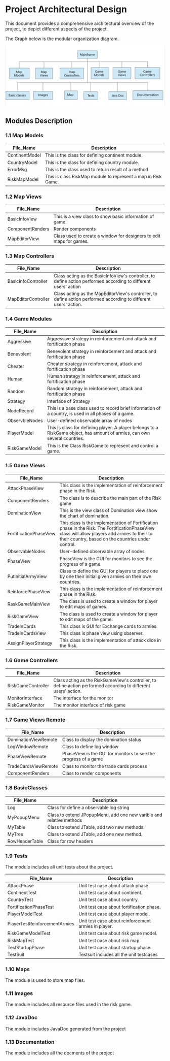 # Project Architectural Design

This document provides a comprehensive architectural overview of the project, to depict different aspects of the project.

The Graph below is the modular organization diagram.

![Project Architecture Design](images/architecturedesign.jpeg)

## Modules Description

### 1.1 Map Models

File_Name  | Description
------------- | -------------
ContinentModel  | This is the class for defining continent module.
CountryModel  | This is the class for defining country module.
ErrorMsg  | This is the class used to return result of a method
RiskMapModel  | This is class RiskMap module to represent a map in Risk Game.

### 1.2 Map Views

File_Name  | Description
------------- | -------------
BasicInfoView  | This is a view class to show basic information of game.
ComponentRenders  | Render components
MapEditorView  | Class used to create a window for designers to edit maps for games.

### 1.3 Map Controllers

File_Name  | Description
------------- | -------------
BasicInfoController  | Class acting as the BasicInfoView's controller, to define action performed according to different users' action
MapEditorController  | Class acting as the MapEditorView's controller, to define action performed according to different users' action.

### 1.4 Game Modules

File_Name  | Description
------------- | -------------
Aggressive | Aggressive strategy  in reinforcement and attack and fortification phase
Benevolent | Benevolent strategy in reinforcement and attack and fortification phase
Cheater | Cheater strategy in reinforcement, attack and fortification phase
Human | Human strategy in reinforcement, attack and fortification phase
Random | Random strategy in reinforcement, attack and fortification phase
Strategy | Interface of Strategy
NodeRecord  | This is a base class used to record brief information of a country, is used in all phases of a game.
ObservbleNodes  | User-defined observable array of nodes
PlayerModel  | This is class for defining player. A player belongs to a RiskGame object, has amount of armies, can own several countries.
RiskGameModel  | This is the Class RiskGame to represent and control a game.

### 1.5 Game Views

File_Name  | Description
------------- | -------------
AttackPhaseView  | This class is the implementation of reinforcement phase in the Risk.
ComponentRenders  | The class is to describe the main part of the Risk game
DominationView   | This is the view class of Domination view show the chart of domination.
FortificationPhaseView  | This class is the implementation of Fortification phase in the Risk. The FortificationPhaseView class will allow players add armies to their to their country, based on the countries under control.
ObservableNodes  | User-defined observable array of nodes
PhaseView  | PhaseView is the GUI for monitors to see the progress of a game.
PutInitialArmyView  | Class to define the GUI for players to place one by one their initial given armies on their own countries.
ReinforcePhaseView  | This class is the implementation of reinforcement phase in the Risk.
RaskGameMainView  | The class is used to create a window for player to edit maps of games.
RiskGameView  | The class is used to create a window for player to edit maps of the game.
TradeInCards  | This class is GUI for Exchange cards to armies.
TradeInCardsView  | This class is phase view using observer.
AssignPlayerStrategy | This class is the implementation of attack dice in the Risk.

### 1.6 Game Controllers

File_Name  | Description
------------- | -------------
RiskGameController  | Class acting as the RiskGameView's controller, to define action performed according to different users' action.
MonitorInterface | The interface for the monitor
RiskGameMonitor | The monitor interface of risk game

### 1.7 Game Views Remote
File_Name  | Description
------------- | -------------
DominationViewRemote | Class to display the domination status
LogWindowRemote | Class to define log window
PhaseViewRemote | PhaseView is the GUI for monitors to see the progress of a game
TradeCardsViewRemote | Class to monitor the trade cards process
ComponentRenders | Class to render components

### 1.8 BasicClasses

File_Name  | Description
------------- | -------------
Log	 | Class for define a observable log string
MyPopupMenu  | Class to extend JPopupMenu, add one new varible and relative methods
MyTable  | Class to extend JTable, add two new methods.
MyTree  | Class to extend JTable, add one new method.
RowHeaderTable  | Class for row headers

### 1.9 Tests
The module includes all unit tests about the project.

File_Name  | Description
------------- | -------------
AttackPhase  | Unit test case about attack phase
ContinentTest  | Unit test case about continent.
CountryTest  | Unit test case about country.
FortificationPhaseTest  | Unit test case about fortification phase.
PlayerModelTest  | Unit test case about player model.
PlayerTestReinforcementArmies  | Unit test case about reinforcement armies in player.
RiskGameModelTest  | Unit test case about risk game model.
RiskMapTest  | Unit test case about risk map.
TestStartupPhase  | Unit test case about startup phase.
TestSuit  | Testsuit includes all the unit testcases

### 1.10 Maps
The module is used to store map files.

### 1.11 Images
The module includes all resource files used in the risk game.

### 1.12 JavaDoc
The module includes JavaDoc generated from the project

### 1.13 Documentation
The module includes all the docments of the project

